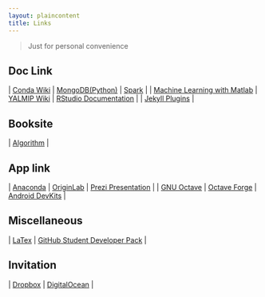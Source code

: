 ```yaml
---
layout: plaincontent
title: Links
---
```


> Just for personal convenience


## Doc Link

| [Conda Wiki](http://conda.pydata.org/docs/index.html "Conda Wiki") | [MongoDB(Python)](http://docs.mongodb.org/getting-started/python/, "MongoDB(Python)") | [Spark](https://spark.apache.org/documentation.html, "Spark") |
| [Machine Learning with Matlab](http://cn.mathworks.com/machine-learning/ "Machine Learning with Matlab") | [YALMIP Wiki](http://users.isy.liu.se/johanl/yalmip/ "YALMIP") | [RStudio Documentation](https://support.rstudio.com/hc/en-us/categories/200035113-Documentation?version=0.98.507&mode=desktop "RStudio Documentation") |
| [Jekyll Plugins](http://jekyllcn.com/docs/plugins/, "Jekyll Plugins") |


## Booksite

| [Algorithm](http://algs4.cs.princeton.edu/home/, "Algorithm") |


## App link

| [Anaconda](http://docs.continuum.io/anaconda/index.html "Anaconda") | [OriginLab](http://originlab.com/ "OriginLab") | [Prezi Presentation](http://prezi.com/ "Prezi") |
| [GNU Octave](http://www.gnu.org/software/octave/ "Octave") | [Octave Forge](http://sourceforge.net/projects/octave/ "Octave Forge") | [Android DevKits](http://developer.android.com/sdk/index.html, "Android Devkits") |


## Miscellaneous

| [LaTex](http://www.latex-project.org/ "LaTex") | [GitHub Student Developer Pack](https://education.github.com/pack/offers "GitHub Student Developer Pack") |


## Invitation

| [Dropbox](https://db.tt/j1h8LSpu, "Dropbox") | [DigitalOcean](https://www.digitalocean.com/?refcode=cd2f8bc40d75, "DigitalOcean") |


